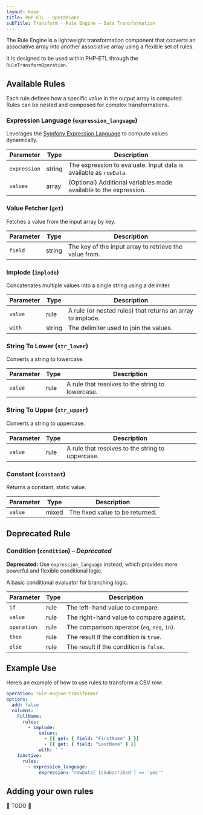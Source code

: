```yaml
---
layout: base
title: PHP-ETL - Operations
subTitle: Transform - Rule Engine – Data Transformation
---
```


The Rule Engine is a lightweight transformation component that converts an associative array into another associative array using a flexible set of rules.

It is designed to be used within PHP-ETL through the `RuleTransformOperation`.


## Available Rules

Each rule defines how a specific value in the output array is computed. Rules can be nested and composed for complex transformations.

### Expression Language (`expression_language`)

Leverages the [Symfony Expression Language](https://symfony.com/doc/3.4/components/expression_language/syntax.html) to compute values dynamically.

| Parameter     | Type   | Description |
|---------------|--------|-------------|
| `expression`  | string | The expression to evaluate. Input data is available as `rowData`. |
| `values`      | array  | (Optional) Additional variables made available to the expression. |


### Value Fetcher (`get`)

Fetches a value from the input array by key.

| Parameter | Type   | Description |
|-----------|--------|-------------|
| `field`   | string | The key of the input array to retrieve the value from. |


### Implode (`implode`)

Concatenates multiple values into a single string using a delimiter.

| Parameter | Type   | Description |
|-----------|--------|-------------|
| `value`   | rule   | A rule (or nested rules) that returns an array to implode. |
| `with`    | string | The delimiter used to join the values. |


### String To Lower (`str_lower`)

Converts a string to lowercase.

| Parameter | Type | Description |
|-----------|------|-------------|
| `value`   | rule | A rule that resolves to the string to lowercase. |


### String To Upper (`str_upper`)

Converts a string to uppercase.

| Parameter | Type | Description |
|-----------|------|-------------|
| `value`   | rule | A rule that resolves to the string to uppercase. |


### Constant (`constant`)

Returns a constant, static value.

| Parameter | Type  | Description |
|-----------|-------|-------------|
| `value`   | mixed | The fixed value to be returned. |


## Deprecated Rule

### Condition (`condition`) – *Deprecated*

**Deprecated:** Use `expression_language` instead, which provides more powerful and flexible conditional logic.

A basic conditional evaluator for branching logic.

| Parameter   | Type | Description |
|-------------|------|-------------|
| `if`        | rule | The left-hand value to compare. |
| `value`     | rule | The right-hand value to compare against. |
| `operation` | rule | The comparison operator (`eq`, `neq`, `in`). |
| `then`      | rule | The result if the condition is `true`. |
| `else`      | rule | The result if the condition is `false`. |


## Example Use

Here’s an example of how to use rules to transform a CSV row:

```yaml
operation: rule-engine-transformer
options:
  add: false
  columns:
    FullName:
      rules:
        - implode:
            values:
              - [{ get: { field: "FirstName" } }]
              - [{ get: { field: "LastName" } }]
            with: " "
    IsActive:
      rules:
        - expression_language:
            expression: "rowData['IsSubscribed'] == 'yes'"
```

## Adding your own rules

🚧 TODO 🚧
